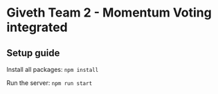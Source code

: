 # Giveth Team 2 - Momentum Voting integrated

## Setup guide

Install all packages: `npm install`

Run the server: `npm run start`
